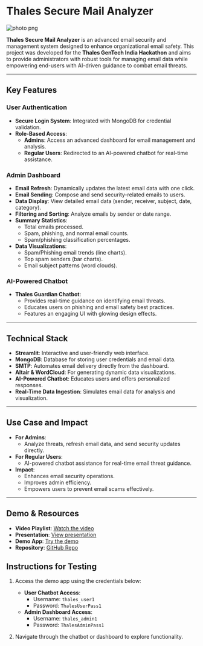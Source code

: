 # Thales Secure Mail Analyzer
![photo png](https://github.com/user-attachments/assets/18b2788b-dff4-40da-8b5d-53e9c6addb9a)


**Thales Secure Mail Analyzer** is an advanced email security and management system designed to enhance organizational email safety. This project was developed for the **Thales GenTech India Hackathon** and aims to provide administrators with robust tools for managing email data while empowering end-users with AI-driven guidance to combat email threats.

---

## **Key Features**

### **User Authentication**
- **Secure Login System**: Integrated with MongoDB for credential validation.
- **Role-Based Access**:
  - **Admins**: Access an advanced dashboard for email management and analysis.
  - **Regular Users**: Redirected to an AI-powered chatbot for real-time assistance.

### **Admin Dashboard**
- **Email Refresh**: Dynamically updates the latest email data with one click.
- **Email Sending**: Compose and send security-related emails to users.
- **Data Display**: View detailed email data (sender, receiver, subject, date, category).
- **Filtering and Sorting**: Analyze emails by sender or date range.
- **Summary Statistics**:
  - Total emails processed.
  - Spam, phishing, and normal email counts.
  - Spam/phishing classification percentages.
- **Data Visualizations**:
  - Spam/Phishing email trends (line charts).
  - Top spam senders (bar charts).
  - Email subject patterns (word clouds).

### **AI-Powered Chatbot**
- **Thales Guardian Chatbot**:
  - Provides real-time guidance on identifying email threats.
  - Educates users on phishing and email safety best practices.
  - Features an engaging UI with glowing design effects.

---

## **Technical Stack**
- **Streamlit**: Interactive and user-friendly web interface.
- **MongoDB**: Database for storing user credentials and email data.
- **SMTP**: Automates email delivery directly from the dashboard.
- **Altair & WordCloud**: For generating dynamic data visualizations.
- **AI-Powered Chatbot**: Educates users and offers personalized responses.
- **Real-Time Data Ingestion**: Simulates email data for analysis and visualization.

---

## **Use Case and Impact**
- **For Admins**:
  - Analyze threats, refresh email data, and send security updates directly.
- **For Regular Users**:
  - AI-powered chatbot assistance for real-time email threat guidance.
- **Impact**:
  - Enhances email security operations.
  - Improves admin efficiency.
  - Empowers users to prevent email scams effectively.

---

## **Demo & Resources**
- **Video Playlist**: [Watch the video](https://m.youtube.com/playlist?list=PLfJhwbzVT0Tjenm6biEL89NnRevpeYm77)
- **Presentation**: [View presentation](https://he-s3.s3.amazonaws.com/media/sprint/thales-gentech-india-hackathon/team/2119330/28a989bthales_ppi_sub.pptx)
- **Demo App**: [Try the demo](https://techwizardthaleshackethon.streamlit.app/)
- **Repository**: [GitHub Repo](https://github.com/vnlsupraja/Thales-Hackathon-Techwizard)

## **Instructions for Testing**
1. Access the demo app using the credentials below:
   - **User Chatbot Access**:
     - Username: `thales_user1`
     - Password: `ThalesUserPass1`
   - **Admin Dashboard Access**:
     - Username: `thales_admin1`
     - Password: `ThalesAdminPass1`

2. Navigate through the chatbot or dashboard to explore functionality.
